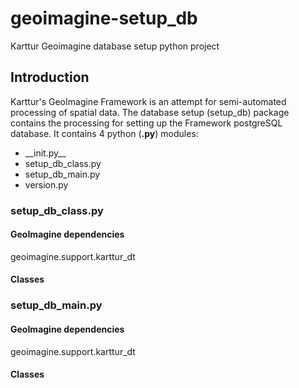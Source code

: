 # geoimagine-setup_db

Karttur Geoimagine database setup python project

## Introduction

Karttur's GeoImagine Framework is an attempt for semi-automated processing of spatial data. 
The database setup (setup_db) package contains the processing for 
setting up the Framework postgreSQL database. It contains 4 python (**.py**) modules:


- \_\_init.py\_\_
- setup\_db\_class.py
- setup\_db\_main.py
- version.py

### setup\_db\_class.py

#### GeoImagine dependencies

geoimagine.support.karttur_dt

#### Classes

### setup\_db\_main.py

#### GeoImagine dependencies

geoimagine.support.karttur_dt

#### Classes



